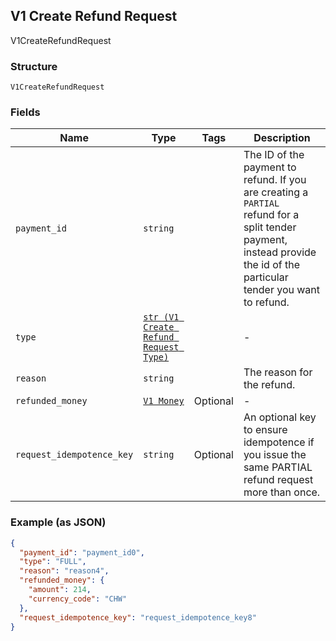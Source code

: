 ## V1 Create Refund Request

V1CreateRefundRequest

### Structure

`V1CreateRefundRequest`

### Fields

| Name | Type | Tags | Description |
|  --- | --- | --- | --- |
| `payment_id` | `string` |  | The ID of the payment to refund. If you are creating a `PARTIAL`<br>refund for a split tender payment, instead provide the id of the<br>particular tender you want to refund. |
| `type` | [`str (V1 Create Refund Request Type)`](/doc/models/v1-create-refund-request-type.md) |  | - |
| `reason` | `string` |  | The reason for the refund. |
| `refunded_money` | [`V1 Money`](/doc/models/v1-money.md) | Optional | - |
| `request_idempotence_key` | `string` | Optional | An optional key to ensure idempotence if you issue the same PARTIAL refund request more than once. |

### Example (as JSON)

```json
{
  "payment_id": "payment_id0",
  "type": "FULL",
  "reason": "reason4",
  "refunded_money": {
    "amount": 214,
    "currency_code": "CHW"
  },
  "request_idempotence_key": "request_idempotence_key8"
}
```

